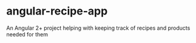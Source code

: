 # angular-recipe-app
An Angular 2+ project helping with keeping track of recipes and products needed for them
